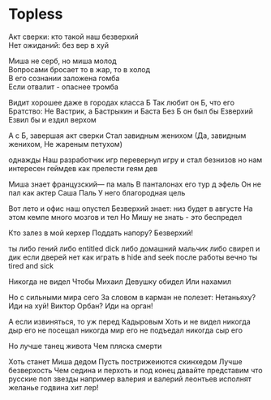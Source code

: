# Topless

Акт сверки: кто такой наш безверхий  
Нет ожиданий: без вер в хуй

Миша не серб, но миша молод  
Вопросами бросает то в жар, то в холод  
В его сознании заложена гомба  
Если отвалит - опаснее тромба

Видит хорошее даже в городах класса Б
Так любит он Б, что его Братство:
Не Вастрик, а Бастрыкин и Баста
Без Б он был бы Езверхий
Езвил бы и ездил верхом

А с Б, завершая акт сверки
Стал завидным женихом 
(Да, завидным женихом,
Не жареным петухом)

однажды Наш разработчик игр
перевернул игру и стал безнизов
но нам интересен геймдев
как прелести геям дев

Миша знает французский— па маль 
В панталонах его тур д эфель
Он не пал как актер Саша Паль
У него благородная цель

Вот лето и офис наш опустел
Безверхий знает: низ будет в августе
На этом кемпе много мозгов и тел
Но Мишу не знать - это беспредел

Кто залез в мой керхер 
Поддать напору?
Безверхий!

ты либо гений либо entitled dick
либо домашний мальчик либо свиреп и дик
если дверей нет как играть в hide and seek
после работы вечно ты tired and sick

Никогда не видел
Чтобы Михаил
Девушку обидел
Или нахамил

Но с сильными мира сего
За словом в карман не полезет:
Нетаньяху? Иди на хуй!
Виктор Орбан? Иди на орган!

А если извиняться, то уж перед Кадыровым
Хоть и не видел никогда дыр его
не посещал никогда мир его
не подъедал никогда сыр его

Но лучше танец живота
Чем пляска смерти

Хоть станет Миша дедом
Пусть пострижеиются скинхедом
Лучше безверхость
Чем седина и перхоть
и под конец давайте представим
что русские поп звезды например
валерия и валерий леонтьев
исполнят желанье годвина
хит лер!
